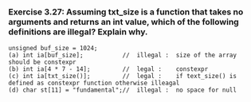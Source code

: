 ### Exercise 3.27: Assuming txt_size is a function that takes no arguments and returns an int value, which of the following definitions are illegal? Explain why.
    unsigned buf_size = 1024;
    (a) int ia[buf_size];           //  illegal :  size of the array should be constexpr
    (b) int ia[4 * 7 - 14];         //  legal :    constexpr 
    (c) int ia[txt_size()];         //  legal :    if text_size() is defined as constexpr function otherwise illeagal
    (d) char st[11] = "fundamental";//  illegal :  no space for null